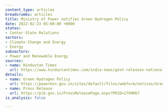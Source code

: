 ```yaml
---
content_type: articles
breadcrumbs: articles
title: Ministry of Power notifies Green Hydrogen Policy
date: 2022-02-23 05:00:00 +0000
states:
- Center-State Relations
sectors:
- Climate Change and Energy
- Energy
subsectors:
- Power and Renewable Energy
sources:
- name: Hindustan Times
  url: https://www.hindustantimes.com/india-news/govt-releases-national-hydrogen-policy-101645133660288.html
details:
- name: Green Hydrogen Policy
  url: https://powermin.gov.in/sites/default/files/webform/notices/Green_Hydrogen_Policy.pdf
- name: Press Release
  url: https://pib.gov.in/PressReleasePage.aspx?PRID=1799067
is_analysis: false

---
```

